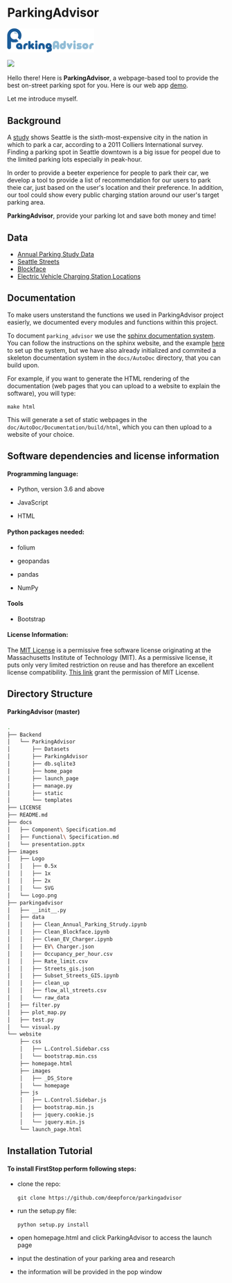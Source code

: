 # ParkingAdvisor
<img src="images/Logo.png" style="zoom:50%" />

![](https://img.shields.io/github/license/mashape/apistatus.svg)

Hello there! Here is **ParkingAdvisor**, a webpage-based tool to provide the best on-street parking spot for you. Here is our web app [demo](http://35.203.178.8).

Let me introduce myself.
## Background
A [study](https://www.seattlemag.com/article/how-find-parking-seattle) shows Seattle is the sixth-most-expensive city in the nation in which to park a car, according to a 2011 Colliers International survey. Finding a parking spot in Seattle downtown is a big issue for peopel due to the limited parking lots especially in peak-hour. 

In order to provide a beeter experience for people to park their car, we develop a tool to provide a list of recommendation for our users to park theie car, just based on the user's location and their preference. In addition, our tool could show every public charging station around our user's target parking area. 

**ParkingAdvisor**, provide your parking lot and save both money and time!

## Data
* [Annual Parking Study Data](https://data.seattle.gov/Transportation/Annual-Parking-Study-Data/7jzm-ucez)
* [Seattle Streets](http://data-seattlecitygis.opendata.arcgis.com/datasets/seattle-streets)
* [Blockface](https://data-seattlecitygis.opendata.arcgis.com/datasets/blockface)
* [Electric Vehicle Charging Station Locations](https://afdc.energy.gov/fuels/electricity_locations.html#/find/nearest?fuel=ELEC)

## Documentation

To make users unsterstand the functions we used in ParkingAdvisor project easierly, we documented every modules and functions within this project.

To document `parking_advisor` we use the [sphinx documentation system](http://sphinx-doc.org/). You can follow the instructions on the sphinx website, and the example [here](http://matplotlib.org/sampledoc/) to set up the system, but we have also already initialized and commited a skeleton documentation system in the `docs/AutoDoc` directory, that you can build upon.

For example, if you want to generate the HTML rendering of the documentation (web pages that you can upload to a website to explain the software), you will type:

```
make html
```

This will generate a set of static webpages in the `doc/AutoDoc/Documentation/build/html`, which you can then upload to a website of your choice.

## Software dependencies and license information

#### Programming language:
* Python, version 3.6 and above

* JavaScript

* HTML

#### Python packages needed:
* folium

* geopandas

* pandas

* NumPy

#### Tools
* Bootstrap

#### License Information:
The [MIT License](https://en.wikipedia.org/wiki/MIT_License) is a permissive free software license originating at the Massachusetts Institute of Technology (MIT). As a permissive license, it puts only very limited restriction on reuse and has therefore an excellent license compatibility. [This link](https://opensource.org/licenses/MIT) grant the permission of MIT License.

## Directory Structure
#### ParkingAdvisor (master)
```bash
.
├── Backend
│   └── ParkingAdvisor
│       ├── Datasets
│       ├── ParkingAdvisor
│       ├── db.sqlite3
│       ├── home_page
│       ├── launch_page
│       ├── manage.py
│       ├── static
│       └── templates
├── LICENSE
├── README.md
├── docs
│   ├── Component\ Specification.md
│   ├── Functional\ Specification.md
│   └── presentation.pptx
├── images
│   ├── Logo
│   │   ├── 0.5x
│   │   ├── 1x
│   │   ├── 2x
│   │   └── SVG
│   └── Logo.png
├── parkingadvisor
│   ├── __init__.py
│   ├── data
│   │   ├── Clean_Annual_Parking_Strudy.ipynb
│   │   ├── Clean_Blockface.ipynb
│   │   ├── Clean_EV_Charger.ipynb
│   │   ├── EV\ Charger.json
│   │   ├── Occupancy_per_hour.csv
│   │   ├── Rate_limit.csv
│   │   ├── Streets_gis.json
│   │   ├── Subset_Streets_GIS.ipynb
│   │   ├── clean_up
│   │   ├── flow_all_streets.csv
│   │   └── raw_data
│   ├── filter.py
│   ├── plot_map.py
│   ├── test.py
│   └── visual.py
└── website
    ├── css
    │   ├── L.Control.Sidebar.css
    │   └── bootstrap.min.css
    ├── homepage.html
    ├── images
    │   ├── _DS_Store
    │   └── homepage
    ├── js
    │   ├── L.Control.Sidebar.js
    │   ├── bootstrap.min.js
    │   ├── jquery.cookie.js
    │   └── jquery.min.js
    └── launch_page.html
```
## Installation Tutorial

#### To install FirstStop perform following steps:

* clone the repo: 

  `git clone https://github.com/deepforce/parkingadvisor`

* run the setup.py file: 

  `python setup.py install`

* open homepage.html and click ParkingAdvisor to access the launch page 

* input the destination of your parking area and research

* the information will be provided in the pop window
